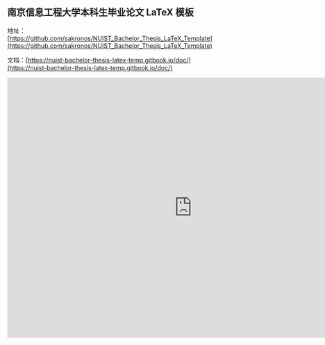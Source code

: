 ## 南京信息工程大学本科生毕业论文 LaTeX 模板

地址：[https://github.com/sakronos/NUIST_Bachelor_Thesis_LaTeX_Template](https://github.com/sakronos/NUIST_Bachelor_Thesis_LaTeX_Template)

文档：[https://nuist-bachelor-thesis-latex-temp.gitbook.io/doc/](https://nuist-bachelor-thesis-latex-temp.gitbook.io/doc/)

<center><embed src="https://sakronos.github.io/NUIST_Bachelor_Thesis_LaTeX_Template/NUIST_thesis.pdf" width="850" height="600"></center>

